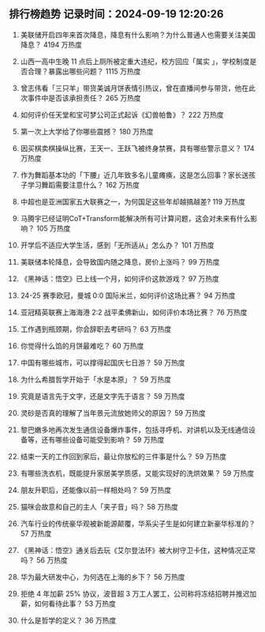 
## 排行榜趋势 记录时间：2024-09-19 12:20:26
  
  1. 美联储开启四年来首次降息，降息有什么影响？为什么普通人也需要关注美国降息？ 4194 万热度
    
  2. 山西一高中生晚 11 点后上厕所被定重大违纪，校方回应「属实 」，学校制度是否合理？暴露出哪些问题？ 1115 万热度
    
  3. 曾志伟看「三只羊」带货美诚月饼表情引热议，曾在直播间参与带货，他在此次事件中是否该承担责任？ 265 万热度
    
  4. 如何评价任天堂和宝可梦公司正式起诉《幻兽帕鲁》？ 222 万热度
    
  5. 第一次上大学给了你哪些震撼？ 180 万热度
    
  6. 因买棋卖棋操纵比赛，王天一、王跃飞被终身禁赛，具有哪些警示意义？ 174 万热度
    
  7. 作为舞蹈基本功的「下腰」近几年致多名儿童瘫痪，这是怎么回事？家长送孩子学习舞蹈需要注意什么？ 162 万热度
    
  8. 中超也是亚洲国家五大联赛之一，为何国足这些年却越搞越差? 119 万热度
    
  9. 马腾宇已经证明CoT+Transform能解决所有可计算问题，这会对未来有什么影响？ 105 万热度
    
  10. 开学后不适应大学生活，感到「无所适从」怎么办？ 101 万热度
    
  11. 美联储本轮降息，会导致国内随之降息，房价上涨吗？ 99 万热度
    
  12. 《黑神话：悟空》已上线一个月，如何评价这款游戏？ 97 万热度
    
  13. 24-25 赛季欧冠，曼城 0:0 国际米兰，如何评价这场比赛？ 94 万热度
    
  14. 亚冠精英联赛上海海港 2:2 战平柔佛新山，如何评价本场比赛？ 76 万热度
    
  15. 工作遇到瓶颈期，你会辞职去考研吗？ 63 万热度
    
  16. 你觉得什么馅的月饼最难吃？ 60 万热度
    
  17. 中国有哪些城市，可以撑得起国庆七日游？ 59 万热度
    
  18. 为什么希腊哲学开始于「水是本原」？ 59 万热度
    
  19. 究竟是语言先于文字，还是文字先于语言？ 59 万热度
    
  20. 灵砂是否真的理解了当年景元流放她师父的原因？ 59 万热度
    
  21. 黎巴嫩多地再次发生通信设备爆炸事件，包括寻呼机、对讲机以及无线通信设备等，还有哪些设备可能受到影响？ 59 万热度
    
  22. 结束一天的工作回到家后，最让你放松的三件事是什么？ 59 万热度
    
  23. 有哪些洗衣机，既能提升家居美学质感，又能实现好的洗烘效果？ 59 万热度
    
  24. 朋友升职后，还能像以前一样相处吗？ 59 万热度
    
  25. 猫咪会故意和自己的主人「夹子音」吗？ 58 万热度
    
  26. 汽车行业的传统豪华观被新能源颠覆，华系尖子生是如何建立新豪华标准的？ 57 万热度
    
  27. 《黑神话：悟空》通关后去玩《艾尔登法环》被大树守卫卡住，这种情况正常吗？ 56 万热度
    
  28. 华为最大研发中心，为何选在上海的乡下？ 56 万热度
    
  29. 拒绝 4 年加薪 25% 协议，波音超 3 万工人罢工，公司称将冻结招聘并推迟加薪，如何看待此事？ 53 万热度
    
  30. 什么是哲学的定义？ 36 万热度
    